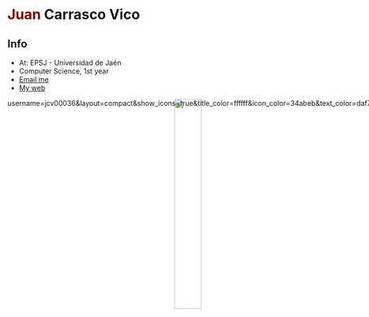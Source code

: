 <h1><strong style="color:maroon">Juan</strong> Carrasco Vico</h1>

<summary display:inline;float:right; ><h2>Info</h2></summary>
<ul>
  <li>At: EPSJ - Universidad de Jaén</li>
  <li>Computer Science, 1st year</li>
  <li><a href="mailto:jcv00036@red.ujaen.es?subject=An interesting subject&body=Your message">Email me</a></li>
  <li><a href="https://jcv00036.github.io/">My web</a></li>
</ul>

<img src = "https://i.imgur.com/sdK61rZ.gif" width="33%" align=right>

<div align="left">
  <div style="display: flex; align-items: flex-start;">
    <!---<img src="https://github-readme-stats.vercel.app/api?username=jcv00036&show_icons=true&title_color=ffffff&icon_color=34abeb&text_color=daf7dc&bg_color=151515" />--->
    <!---<img src="https://github-readme-stats.vercel.app/api/top-langs/?--->username=jcv00036&layout=compact&show_icons=true&title_color=ffffff&icon_color=34abeb&text_color=daf7dc&bg_color=151515"/>
  </div>
</div>

